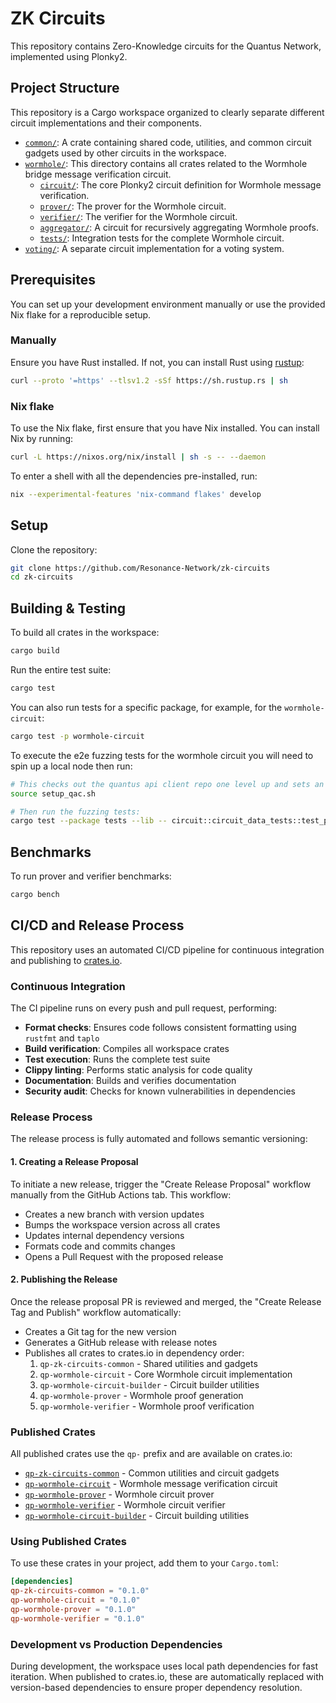 # ZK Circuits

This repository contains Zero-Knowledge circuits for the Quantus Network, implemented using Plonky2.

## Project Structure

This repository is a Cargo workspace organized to clearly separate different circuit implementations and their components.

- [`common/`](./common/): A crate containing shared code, utilities, and common circuit gadgets used by other circuits in the workspace.
- [`wormhole/`](./wormhole/): This directory contains all crates related to the Wormhole bridge message verification circuit.
  - [`circuit/`](./wormhole/circuit/): The core Plonky2 circuit definition for Wormhole message verification.
  - [`prover/`](./wormhole/prover/): The prover for the Wormhole circuit.
  - [`verifier/`](./wormhole/verifier/): The verifier for the Wormhole circuit.
  - [`aggregator/`](./wormhole/aggregator/): A circuit for recursively aggregating Wormhole proofs.
  - [`tests/`](./wormhole/tests/): Integration tests for the complete Wormhole circuit.
- [`voting/`](./voting/): A separate circuit implementation for a voting system.

## Prerequisites

You can set up your development environment manually or use the provided Nix flake for a reproducible setup.

### Manually

Ensure you have Rust installed. If not, you can install Rust using [rustup](https://rustup.rs/):

```sh
curl --proto '=https' --tlsv1.2 -sSf https://sh.rustup.rs | sh
```

### Nix flake

To use the Nix flake, first ensure that you have Nix installed. You can install Nix by running:

```sh
curl -L https://nixos.org/nix/install | sh -s -- --daemon
```

To enter a shell with all the dependencies pre-installed, run:

```sh
nix --experimental-features 'nix-command flakes' develop
```

## Setup

Clone the repository:

```sh
git clone https://github.com/Resonance-Network/zk-circuits
cd zk-circuits
```

## Building & Testing

To build all crates in the workspace:

```sh
cargo build
```

Run the entire test suite:

```sh
cargo test
```

You can also run tests for a specific package, for example, for the `wormhole-circuit`:

```sh
cargo test -p wormhole-circuit
```

To execute the e2e fuzzing tests for the wormhole circuit you will need to spin up a local node then run: 

```sh
# This checks out the quantus api client repo one level up and sets an ENV variable with the path to it. 
source setup_qac.sh
```

```sh
# Then run the fuzzing tests:
cargo test --package tests --lib -- circuit::circuit_data_tests::test_prover_and_verifier_fuzzing --exact --show-output --ignored
```


## Benchmarks

To run prover and verifier benchmarks:

```sh
cargo bench
```

## CI/CD and Release Process

This repository uses an automated CI/CD pipeline for continuous integration and publishing to [crates.io](https://crates.io).

### Continuous Integration

The CI pipeline runs on every push and pull request, performing:

- **Format checks**: Ensures code follows consistent formatting using `rustfmt` and `taplo`
- **Build verification**: Compiles all workspace crates
- **Test execution**: Runs the complete test suite
- **Clippy linting**: Performs static analysis for code quality
- **Documentation**: Builds and verifies documentation
- **Security audit**: Checks for known vulnerabilities in dependencies

### Release Process

The release process is fully automated and follows semantic versioning:

#### 1. Creating a Release Proposal

To initiate a new release, trigger the "Create Release Proposal" workflow manually from the GitHub Actions tab. This workflow:

- Creates a new branch with version updates
- Bumps the workspace version across all crates
- Updates internal dependency versions
- Formats code and commits changes
- Opens a Pull Request with the proposed release

#### 2. Publishing the Release

Once the release proposal PR is reviewed and merged, the "Create Release Tag and Publish" workflow automatically:

- Creates a Git tag for the new version
- Generates a GitHub release with release notes
- Publishes all crates to crates.io in dependency order:
  1. `qp-zk-circuits-common` - Shared utilities and gadgets
  2. `qp-wormhole-circuit` - Core Wormhole circuit implementation
  3. `qp-wormhole-circuit-builder` - Circuit builder utilities
  4. `qp-wormhole-prover` - Wormhole proof generation
  5. `qp-wormhole-verifier` - Wormhole proof verification

### Published Crates

All published crates use the `qp-` prefix and are available on crates.io:

- [`qp-zk-circuits-common`](https://crates.io/crates/qp-zk-circuits-common) - Common utilities and circuit gadgets
- [`qp-wormhole-circuit`](https://crates.io/crates/qp-wormhole-circuit) - Wormhole message verification circuit
- [`qp-wormhole-prover`](https://crates.io/crates/qp-wormhole-prover) - Wormhole circuit prover
- [`qp-wormhole-verifier`](https://crates.io/crates/qp-wormhole-verifier) - Wormhole circuit verifier
- [`qp-wormhole-circuit-builder`](https://crates.io/crates/qp-wormhole-circuit-builder) - Circuit building utilities

### Using Published Crates

To use these crates in your project, add them to your `Cargo.toml`:

```toml
[dependencies]
qp-zk-circuits-common = "0.1.0"
qp-wormhole-circuit = "0.1.0"
qp-wormhole-prover = "0.1.0"
qp-wormhole-verifier = "0.1.0"
```

### Development vs Production Dependencies

During development, the workspace uses local path dependencies for fast iteration. When published to crates.io, these are automatically replaced with version-based dependencies to ensure proper dependency resolution.